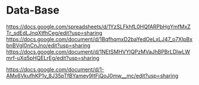 # Data-Base
https://docs.google.com/spreadsheets/d/1YzSLFkhfL0HQfARPbHgYmfMxZTr_sdEdLJnqXtfhCeg/edit?usp=sharing
https://docs.google.com/document/d/1BqfhqmxD2baYedOeLxLJ47_o7XlpBxbnBVgI0nCnJno/edit?usp=sharing
https://docs.google.com/document/d/1NEtSMHVYlQPzMVaJhBPBrLDlwLWmrf-uXq5pHQELrEg/edit?usp=sharing
                                                
https://docs.google.com/document/d/1-AMx6VkufhKP1y_8J35pTfBYamey9ItFjQoJ0mw__mc/edit?usp=sharing
